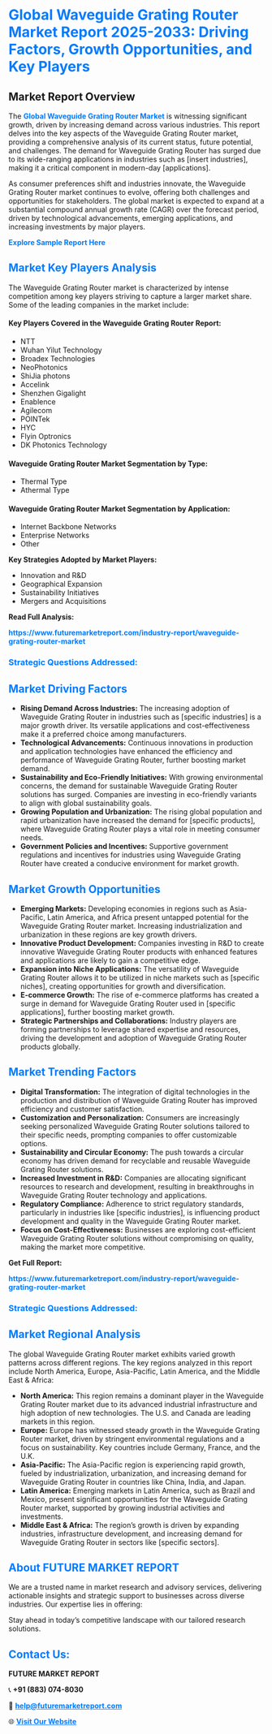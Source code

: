 <h1 style="color: #007BFF;">Global Waveguide Grating Router Market Report 2025-2033: Driving Factors, Growth Opportunities, and Key Players</h1>

<section id="overview">
<h2>Market Report Overview</h2>
<p>The <a href="https://www.futuremarketreport.com/industry-report/waveguide-grating-router-market" style="color: #007BFF; text-decoration: none;"><strong>Global Waveguide Grating Router Market</strong></a> is witnessing significant growth, driven by increasing demand across various industries. This report delves into the key aspects of the Waveguide Grating Router market, providing a comprehensive analysis of its current status, future potential, and challenges. The demand for Waveguide Grating Router has surged due to its wide-ranging applications in industries such as [insert industries], making it a critical component in modern-day [applications].</p>
<p>As consumer preferences shift and industries innovate, the Waveguide Grating Router market continues to evolve, offering both challenges and opportunities for stakeholders. The global market is expected to expand at a substantial compound annual growth rate (CAGR) over the forecast period, driven by technological advancements, emerging applications, and increasing investments by major players.</p>
</section>

<section id="overview">
<p><a href="https://www.futuremarketreport.com/request-sample/reportId=81262" style="color: #007BFF; text-decoration: none;"><strong>Explore Sample Report Here</strong></a></p>
</section>

<section id="key-players">
<h2 style="color: #007BFF;">Market Key Players Analysis</h2>
<p>The Waveguide Grating Router market is characterized by intense competition among key players striving to capture a larger market share. Some of the leading companies in the market include:</p>
<h4>Key Players Covered in the Waveguide Grating Router Report:</h4>
<ul><li>NTT</li><li>Wuhan Yilut Technology</li><li>Broadex Technologies</li><li>NeoPhotonics</li><li>ShiJia photons</li><li>Accelink</li><li>Shenzhen Gigalight</li><li>Enablence</li><li>Agilecom</li><li>POINTek</li><li>HYC</li><li>Flyin Optronics</li><li>DK Photonics Technology</li></ul>
<h4>Waveguide Grating Router Market Segmentation by Type:</h4>
<ul><li>Thermal Type</li><li>Athermal Type</li></ul>

<h4>Waveguide Grating Router Market Segmentation by Application:</h4>
<ul><li>Internet Backbone Networks</li><li>Enterprise Networks</li><li>Other</li></ul>
<p><strong>Key Strategies Adopted by Market Players:</strong></p>
<ul>
<li>Innovation and R&D</li>
<li>Geographical Expansion</li>
<li>Sustainability Initiatives</li>
<li>Mergers and Acquisitions</li>
</ul>
</section>

<section>
<p><strong>Read Full Analysis: </strong></p><a href="https://www.futuremarketreport.com/industry-report/waveguide-grating-router-market" style="color: #007BFF; text-decoration: none;"><strong>https://www.futuremarketreport.com/industry-report/waveguide-grating-router-market</strong></a>
<h3 style="color: #007BFF;">Strategic Questions Addressed:</h3>
</section>

<section id="driving-factors">
<h2 style="color: #007BFF;">Market Driving Factors</h2>
<ul>
<li><strong>Rising Demand Across Industries:</strong> The increasing adoption of Waveguide Grating Router in industries such as [specific industries] is a major growth driver. Its versatile applications and cost-effectiveness make it a preferred choice among manufacturers.</li>
<li><strong>Technological Advancements:</strong> Continuous innovations in production and application technologies have enhanced the efficiency and performance of Waveguide Grating Router, further boosting market demand.</li>
<li><strong>Sustainability and Eco-Friendly Initiatives:</strong> With growing environmental concerns, the demand for sustainable Waveguide Grating Router solutions has surged. Companies are investing in eco-friendly variants to align with global sustainability goals.</li>
<li><strong>Growing Population and Urbanization:</strong> The rising global population and rapid urbanization have increased the demand for [specific products], where Waveguide Grating Router plays a vital role in meeting consumer needs.</li>
<li><strong>Government Policies and Incentives:</strong> Supportive government regulations and incentives for industries using Waveguide Grating Router have created a conducive environment for market growth.</li>
</ul>
</section>

<section id="growth-opportunities">
<h2 style="color: #007BFF;">Market Growth Opportunities</h2>
<ul>
<li><strong>Emerging Markets:</strong> Developing economies in regions such as Asia-Pacific, Latin America, and Africa present untapped potential for the Waveguide Grating Router market. Increasing industrialization and urbanization in these regions are key growth drivers.</li>
<li><strong>Innovative Product Development:</strong> Companies investing in R&D to create innovative Waveguide Grating Router products with enhanced features and applications are likely to gain a competitive edge.</li>
<li><strong>Expansion into Niche Applications:</strong> The versatility of Waveguide Grating Router allows it to be utilized in niche markets such as [specific niches], creating opportunities for growth and diversification.</li>
<li><strong>E-commerce Growth:</strong> The rise of e-commerce platforms has created a surge in demand for Waveguide Grating Router used in [specific applications], further boosting market growth.</li>
<li><strong>Strategic Partnerships and Collaborations:</strong> Industry players are forming partnerships to leverage shared expertise and resources, driving the development and adoption of Waveguide Grating Router products globally.</li>
</ul>
</section>

<section id="trending-factors">
<h2 style="color: #007BFF;">Market Trending Factors</h2>
<ul>
<li><strong>Digital Transformation:</strong> The integration of digital technologies in the production and distribution of Waveguide Grating Router has improved efficiency and customer satisfaction.</li>
<li><strong>Customization and Personalization:</strong> Consumers are increasingly seeking personalized Waveguide Grating Router solutions tailored to their specific needs, prompting companies to offer customizable options.</li>
<li><strong>Sustainability and Circular Economy:</strong> The push towards a circular economy has driven demand for recyclable and reusable Waveguide Grating Router solutions.</li>
<li><strong>Increased Investment in R&D:</strong> Companies are allocating significant resources to research and development, resulting in breakthroughs in Waveguide Grating Router technology and applications.</li>
<li><strong>Regulatory Compliance:</strong> Adherence to strict regulatory standards, particularly in industries like [specific industries], is influencing product development and quality in the Waveguide Grating Router market.</li>
<li><strong>Focus on Cost-Effectiveness:</strong> Businesses are exploring cost-efficient Waveguide Grating Router solutions without compromising on quality, making the market more competitive.</li>
</ul>
</section>

<section>
<p><strong>Get Full Report: </strong></p><a href="https://www.futuremarketreport.com/industry-report/waveguide-grating-router-market" style="color: #007BFF; text-decoration: none;"><strong>https://www.futuremarketreport.com/industry-report/waveguide-grating-router-market</strong></a>
<h3 style="color: #007BFF;">Strategic Questions Addressed:</h3>
</section>


<section id="regional-analysis">
<h2 style="color: #007BFF;">Market Regional Analysis</h2>
<p>The global Waveguide Grating Router market exhibits varied growth patterns across different regions. The key regions analyzed in this report include North America, Europe, Asia-Pacific, Latin America, and the Middle East & Africa:</p>
<ul>
<li><strong>North America:</strong> This region remains a dominant player in the Waveguide Grating Router market due to its advanced industrial infrastructure and high adoption of new technologies. The U.S. and Canada are leading markets in this region.</li>
<li><strong>Europe:</strong> Europe has witnessed steady growth in the Waveguide Grating Router market, driven by stringent environmental regulations and a focus on sustainability. Key countries include Germany, France, and the U.K.</li>
<li><strong>Asia-Pacific:</strong> The Asia-Pacific region is experiencing rapid growth, fueled by industrialization, urbanization, and increasing demand for Waveguide Grating Router in countries like China, India, and Japan.</li>
<li><strong>Latin America:</strong> Emerging markets in Latin America, such as Brazil and Mexico, present significant opportunities for the Waveguide Grating Router market, supported by growing industrial activities and investments.</li>
<li><strong>Middle East & Africa:</strong> The region’s growth is driven by expanding industries, infrastructure development, and increasing demand for Waveguide Grating Router in sectors like [specific sectors].</li>
</ul>
</section>

<footer>
<h2 style="color: #007BFF;">About FUTURE MARKET REPORT</h2>
<p>We are a trusted name in market research and advisory services, delivering actionable insights and strategic support to businesses across diverse industries. Our expertise lies in offering:</p>

<p>Stay ahead in today’s competitive landscape with our tailored research solutions.</p>

<h2 style="color: #007BFF;">Contact Us:</h2>
<p><strong>FUTURE MARKET REPORT</strong></p>
<p>📞 <strong>+91 (883) 074-8030</strong></p>
<p>📧 <strong><a href="mailto:help@futuremarketreport.com" style="color: #007BFF;">help@futuremarketreport.com</a></strong></p>
<p>🌐 <strong><a href="https://www.futuremarketreport.com/" style="color: #007BFF;">Visit Our Website</a></strong></p>
</footer>